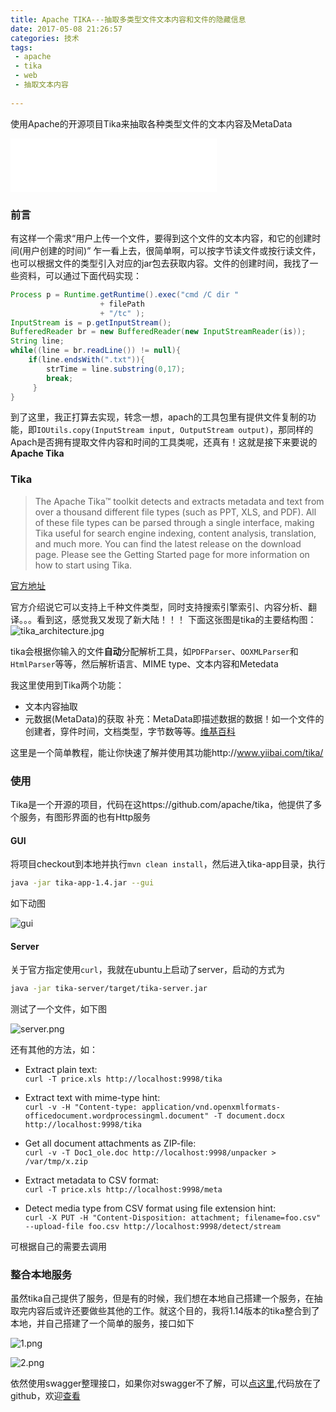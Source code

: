 ```yaml
---
title: Apache TIKA---抽取多类型文件文本内容和文件的隐藏信息
date: 2017-05-08 21:26:57
categories: 技术
tags: 
 - apache
 - tika
 - web
 - 抽取文本内容
 
---
```


使用Apache的开源项目Tika来抽取各种类型文件的文本内容及MetaData
<!--more-->

<iframe frameborder="no" border="0" marginwidth="0" marginheight="0" width=330 height=86 src="//music.163.com/outchain/player?type=2&id=337167&auto=1&height=66"></iframe>

### 前言
有这样一个需求“用户上传一个文件，要得到这个文件的文本内容，和它的创建时间(用户创建的时间)”
乍一看上去，很简单啊，可以按字节读文件或按行读文件，也可以根据文件的类型引入对应的jar包去获取内容。文件的创建时间，我找了一些资料，可以通过下面代码实现：
```java
Process p = Runtime.getRuntime().exec("cmd /C dir "           
                    + filePath  
                    + "/tc" );  
InputStream is = p.getInputStream();   
BufferedReader br = new BufferedReader(new InputStreamReader(is));             
String line;  
while((line = br.readLine()) != null){  
    if(line.endsWith(".txt")){  
        strTime = line.substring(0,17);  
        break;  
     }                             
}   
```
到了这里，我正打算去实现，转念一想，apach的工具包里有提供文件复制的功能，即`IOUtils.copy(InputStream input, OutputStream output)`，那同样的Apach是否拥有提取文件内容和时间的工具类呢，还真有！这就是接下来要说的**Apache  Tika**

### Tika

>The Apache Tika™ toolkit detects and extracts metadata and text from over a thousand different file types (such as PPT, XLS, and PDF). All of these file types can be parsed through a single interface, making Tika useful for search engine indexing, content analysis, translation, and much more. You can find the latest release on the download page. Please see the Getting Started page for more information on how to start using Tika.

[官方地址](http://tika.apache.org/)

官方介绍说它可以支持上千种文件类型，同时支持搜索引擎索引、内容分析、翻译。。。看到这，感觉我又发现了新大陆！！！
下面这张图是tika的主要结构图：
![tika_architecture.jpg](http://upload-images.jianshu.io/upload_images/3167229-0d3c151f5d34f9ff.jpg?imageMogr2/auto-orient/strip%7CimageView2/2/w/1240)

tika会根据你输入的文件**自动**分配解析工具，如`PDFParser`、`OOXMLParser`和`HtmlParser`等等，然后解析语言、MIME type、文本内容和Metedata

我这里使用到Tika两个功能：

- 文本内容抽取
- 元数据(MetaData)的获取
补充：MetaData即描述数据的数据！如一个文件的创建者，穿件时间，文档类型，字节数等等。[维基百科](https://en.wikipedia.org/w/index.php?title=Metadata&action=history)

这里是一个简单教程，能让你快速了解并使用其功能http://www.yiibai.com/tika/

### 使用
Tika是一个开源的项目，代码在这https://github.com/apache/tika，他提供了多个服务，有图形界面的也有Http服务
#### GUI
将项目checkout到本地并执行`mvn clean install`，然后进入tika-app目录，执行
```bash
java -jar tika-app-1.4.jar --gui
```
如下动图

![gui](http://upload-images.jianshu.io/upload_images/3167229-0f4b8c9ec0ecfac0.gif?imageMogr2/auto-orient/strip)

#### Server
关于官方指定使用`curl`，我就在ubuntu上启动了server，启动的方式为
```bash
java -jar tika-server/target/tika-server.jar
```
测试了一个文件，如下图

![server.png](http://upload-images.jianshu.io/upload_images/3167229-5606fa60fadcf365.png?imageMogr2/auto-orient/strip%7CimageView2/2/w/1240)


还有其他的方法，如：

* Extract plain text:  
`curl -T price.xls http://localhost:9998/tika`

* Extract text with mime-type hint:  
`curl -v -H "Content-type: application/vnd.openxmlformats-officedocument.wordprocessingml.document" -T document.docx http://localhost:9998/tika`

* Get all document attachments as ZIP-file:  
`curl -v -T Doc1_ole.doc http://localhost:9998/unpacker > /var/tmp/x.zip`

* Extract metadata to CSV format:  
`curl -T price.xls http://localhost:9998/meta`

* Detect media type from CSV format using file extension hint:  
`curl -X PUT -H "Content-Disposition: attachment; filename=foo.csv" --upload-file foo.csv http://localhost:9998/detect/stream`

可根据自己的需要去调用

### 整合本地服务
虽然tika自己提供了服务，但是有的时候，我们想在本地自己搭建一个服务，在抽取完内容后或许还要做些其他的工作。就这个目的，我将1.14版本的tika整合到了本地，并自己搭建了一个简单的服务，接口如下

![1.png](http://upload-images.jianshu.io/upload_images/3167229-a96d28392ed317a8.png?imageMogr2/auto-orient/strip%7CimageView2/2/w/1240)

![2.png](http://upload-images.jianshu.io/upload_images/3167229-7d08685f66e9ea63.png?imageMogr2/auto-orient/strip%7CimageView2/2/w/1240)

依然使用swagger整理接口，如果你对swagger不了解，可以[点这里](http://www.jianshu.com/p/5bc11edca2d1),代码放在了github，欢迎[查看](https://github.com/vector4wang/springbootquick/tree/tika)

